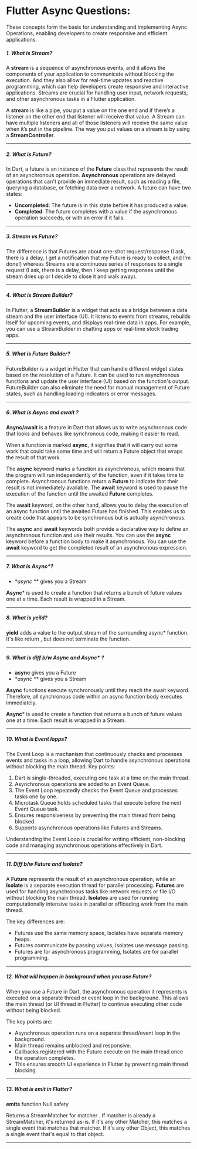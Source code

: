 # Flutter Async Questions:

These concepts form the basis for understanding and implementing Async Operations, enabling
developers to create responsive and efficient applications.

##### 1. What is Stream?

A **stream** is a sequence of asynchronous events, and it allows the components of your
application to communicate without blocking the execution. And they also allow for real-time updates
and reactive programming, which can help developers create responsive and interactive applications.
Streams are crucial for handling user input, network requests, and other asynchronous tasks in a
Flutter application.

A **stream** is like a pipe, you put a value on the one end and if there’s a listener on the other
end that listener will receive that value. A Stream can have multiple listeners and all of those
listeners will receive the same value when it’s put in the pipeline. The way you put values on a
stream is by using a **StreamController**.

--------

##### 2. What is Future?

In Dart, a future is an instance of the **Future** class that represents the result of an
asynchronous operation. **Asynchronous** operations are delayed operations that can't provide an
immediate result, such as reading a file, querying a database, or fetching data over a network. A
future can have two states:

- **Uncompleted**: The future is in this state before it has produced a value.
- **Completed**: The future completes with a value if the asynchronous operation succeeds, or with
  an error if it fails.

--------

##### 3. Stream vs Future?

The difference is that Futures are about one-shot request/response (I ask, there is a delay, I get a
notification that my Future is ready to collect, and I'm done!) whereas Streams are a continuous
series of responses to a single request (I ask, there is a delay, then I keep getting responses
until the stream dries up or I decide to close it and walk away).

--------

##### 4. What is Stream Builder?

In Flutter, a **StreamBuilder** is a widget that acts as a bridge between a data stream and the user
interface (UI). It listens to events from streams, rebuilds itself for upcoming events, and displays
real-time data in apps. For example, you can use a StreamBuilder in chatting apps or real-time stock
trading apps.

--------

##### 5. What is Future Builder?

FutureBuilder is a widget in Flutter that can handle different widget states based on the resolution
of a Future. It can be used to run asynchronous functions and update the user interface (UI) based
on the function's output. FutureBuilder can also eliminate the need for manual management of Future
states, such as handling loading indicators or error messages.

--------

##### 6. What is Async and await ?

**Async/await** is a feature in Dart that allows us to write asynchronous code that looks and
behaves like synchronous code, making it easier to read.

When a function is marked **async**, it signifies that it will carry out some work that could take
some time and will return a Future object that wraps the result of that work.

The **async** keyword marks a function as asynchronous, which means that the program will run
independently of the function, even if it takes time to complete. Asynchronous functions return a
**Future** to indicate that their result is not immediately available. The **await** keyword is 
used to pause the execution of the function until the awaited **Future** completes.

The **await** keyword, on the other hand, allows you to delay the execution of an async function
until the awaited Future has finished. This enables us to create code that appears to be synchronous
but is actually asynchronous.

The **async** and **await** keywords both provide a declarative way to define an asynchronous
function and use their results. You can use the **async** keyword before a function body to make it
asynchronous. You can use the **await** keyword to get the completed result of an asynchronous
expression.

--------

##### 7. What is Async*?

- **async* ** gives you a Stream

**Async*** is used to create a function that returns a bunch of future values one at a time. Each
result is wrapped in a Stream.

--------

##### 8. What is yeild?

**yield** adds a value to the output stream of the surrounding async* function. It's like return ,
but does not terminate the function.

--------

##### 9. What is diff b/w  Async and Async* ?

- **async** gives you a Future
- **async* ** gives you a Stream

**Async** functions execute synchronously until they reach the await keyword. Therefore, all
synchronous code within an async function body executes immediately.

**Async*** is used to create a function that returns a bunch of future values one at a time. Each
result is wrapped in a Stream.

--------

##### 10. What is Event lopps?

The Event Loop is a mechanism that continuously checks and processes events and tasks in a loop,
allowing Dart to handle asynchronous operations without blocking the main thread.
Key points:

1. Dart is single-threaded, executing one task at a time on the main thread.
2. Asynchronous operations are added to an Event Queue.
3. The Event Loop repeatedly checks the Event Queue and processes tasks one by one.
4. Microtask Queue holds scheduled tasks that execute before the next Event Queue task.
5. Ensures responsiveness by preventing the main thread from being blocked.
6. Supports asynchronous operations like Futures and Streams.

Understanding the Event Loop is crucial for writing efficient, non-blocking code and managing
asynchronous operations effectively in Dart.

--------

##### 11. Diff b/w Future and Isolate?

A **Future** represents the result of an asynchronous operation, while an **Isolate** is a separate
execution thread for parallel processing.
**Futures** are used for handling asynchronous tasks like network requests or file I/O without
blocking the main thread. **Isolates** are used for running computationally intensive tasks in
parallel or offloading work from the main thread.

The key differences are:

- Futures use the same memory space, Isolates have separate memory heaps.
- Futures communicate by passing values, Isolates use message passing.
- Futures are for asynchronous programming, Isolates are for parallel programming.

------------

##### 12. What will happen in background when you use Future?

When you use a Future in Dart, the asynchronous operation it represents is executed on a separate
thread or event loop in the background. This allows the main thread (or UI thread in Flutter) to
continue executing other code without being blocked.

The key points are:

- Asynchronous operation runs on a separate thread/event loop in the background.
- Main thread remains unblocked and responsive.
- Callbacks registered with the Future execute on the main thread once the operation completes.
- This ensures smooth UI experience in Flutter by preventing main thread blocking.

------------

##### 13. What is emit in Flutter?

**emits** function Null safety

Returns a StreamMatcher for matcher . If matcher is already a StreamMatcher, it's returned as-is. If
it's any other Matcher, this matches a single event that matches that matcher. If it's any other
Object, this matches a single event that's equal to that object.

------------




